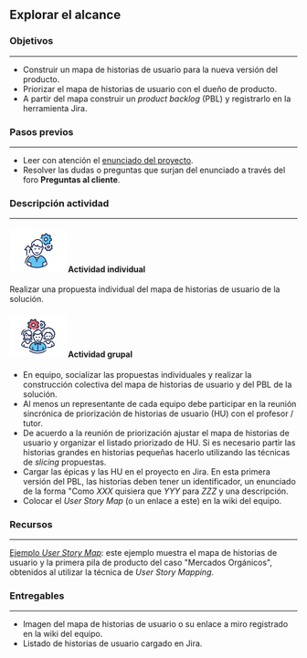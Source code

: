 ## Explorar el alcance

### Objetivos
---

* Construir un mapa de historias de usuario para la nueva versión del producto.
* Priorizar el mapa de historias de usuario con el dueño de producto.
* A partir del mapa construir un *product backlog* (PBL) y registrarlo en la herramienta Jira.

### Pasos previos
---

* Leer con atención el [enunciado del proyecto](../../../generalidades#enunciado). 
* Resolver las dudas o preguntas que surjan del enunciado a través del foro **Preguntas al cliente**.

### Descripción actividad
---

#### ![](./../../../assets/images/individuo.png) Actividad individual

Realizar una propuesta individual del mapa de historias de usuario de la solución.

#### ![](./../../../assets/images/grupo.png) Actividad grupal

* En equipo, socializar las propuestas individuales y realizar la construcción colectiva del mapa de historias de usuario y del PBL de la solución. 
* Al menos un representante de cada equipo debe participar en la reunión sincrónica de priorización de historias de usuario (HU) con el profesor / tutor.
* De acuerdo a la reunión de priorización ajustar el mapa de historias de usuario y organizar el listado priorizado de HU. Si es necesario partir las historias grandes en historias pequeñas hacerlo utilizando las técnicas de *slicing* propuestas.
* Cargar las épicas y las HU en el proyecto en Jira. En esta primera versión del PBL, las historias deben tener un identificador, un enunciado de la forma "Como *XXX* quisiera que *YYY* para *ZZZ* y una descripción.
* Colocar el *User Story Map* (o un enlace a este) en la wiki del equipo.

### Recursos 
---

[Ejemplo *User Story Map*](https://miro.com/app/board/o9J_lQKbLXc=/): este ejemplo muestra el mapa de historias de usuario y la primera pila de producto del caso "Mercados Orgánicos", obtenidos al utilizar la técnica de *User Story Mapping*.

### Entregables
---

* Imagen del mapa de historias de usuario o su enlace a miro registrado en la wiki del equipo.
* Listado de historias de usuario cargado en Jira.
